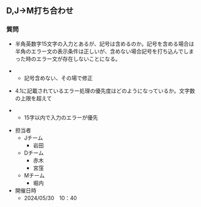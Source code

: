 ## D,J->M打ち合わせ

### 質問
- 半角英数字15文字の入力とあるが、記号は含めるのか。記号を含める場合は半角のエラー文の表示条件は正しいが、含めない場合記号を打ち込んでしまった時のエラー文が存在しないことになる。
- -  記号含めない、その場で修正

- 4.1に記載されているエラー処理の優先度はどのようになっているか。文字数の上限を超えて
- - 15字以内で入力のエラーが優先

* 担当者
    * Jチーム
        * 岩田
    * Dチーム
        * 赤木
        * 宮窪
    * Mチーム
        * 堀内
* 開催日時
    * 2024/05/30　10：40
